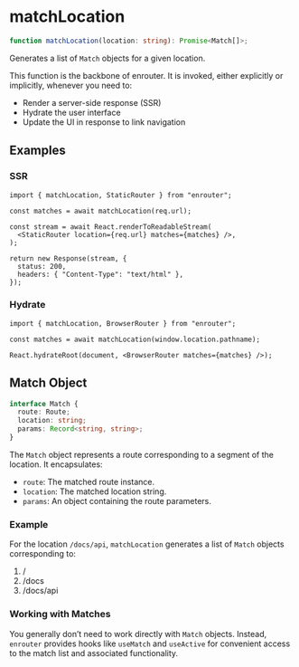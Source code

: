 # matchLocation

```ts
function matchLocation(location: string): Promise<Match[]>;
```

Generates a list of `Match` objects for a given location.

This function is the backbone of enrouter.
It is invoked, either explicitly or implicitly, whenever you need to:

- Render a server-side response (SSR)
- Hydrate the user interface
- Update the UI in response to link navigation

## Examples

### SSR

```tsx
import { matchLocation, StaticRouter } from "enrouter";

const matches = await matchLocation(req.url);

const stream = await React.renderToReadableStream(
  <StaticRouter location={req.url} matches={matches} />,
);

return new Response(stream, {
  status: 200,
  headers: { "Content-Type": "text/html" },
});
```

### Hydrate

```tsx
import { matchLocation, BrowserRouter } from "enrouter";

const matches = await matchLocation(window.location.pathname);

React.hydrateRoot(document, <BrowserRouter matches={matches} />);
```

## Match Object

```ts
interface Match {
  route: Route;
  location: string;
  params: Record<string, string>;
}
```

The `Match` object represents a route corresponding to a segment of the location.
It encapsulates:

- `route`: The matched route instance.
- `location`: The matched location string.
- `params`: An object containing the route parameters.

### Example

For the location `/docs/api`, `matchLocation` generates a list of `Match` objects corresponding to:

1. /
2. /docs
3. /docs/api

### Working with Matches

You generally don’t need to work directly with `Match` objects.
Instead, `enrouter` provides hooks like `useMatch` and `useActive` for convenient access to the match
list and associated functionality.
